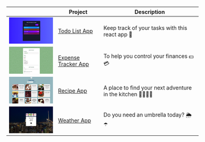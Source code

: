 |  | Project | Description |
| ---          |     ---    |          --- |
| [![Todo List App](todo-list-app/thumbnail.png)](https://andressabertolini.github.io/react-short-projects/todo-list-app)| [Todo List App](https://andressabertolini.github.io/react-short-projects/todo-list-app) | Keep track of your tasks with this react app 📝 |
| [![Expense Tracker App](expense-tracker-app/thumbnail.png)](https://andressabertolini.github.io/react-short-projects/expense-tracker-app/)| [Expense Tracker App](https://andressabertolini.github.io/react-short-projects/expense-tracker-app/) | To help you control your finances 💵💳 |
| [![Recipe App](recipe-app/thumbnail.png)](https://andressabertolini.github.io/react-short-projects/expense-tracker-app/)| [Recipe App](https://andressabertolini.github.io/react-short-projects/expense-tracker-app/) | A place to find your next adventure in the kitchen 👩🏼‍🍳🍳 |
| [![Weather App](weather-app/thumbnail.png)](https://andressabertolini.github.io/react-short-projects/expense-tracker-app/)| [Weather App](https://andressabertolini.github.io/react-short-projects/expense-tracker-app/) | Do you need an umbrella today? 🌦☂️ |